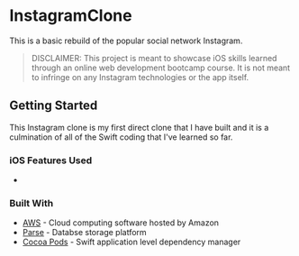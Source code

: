 # InstagramClone
This is a basic rebuild of the popular social network Instagram. 

> DISCLAIMER: This project is meant to showcase iOS skills learned through an online web development bootcamp course.  It is not meant to infringe on any Instagram technologies or the app itself. 

## Getting Started

This Instagram clone is my first direct clone that I have built and it is a culmination of all of the Swift coding that I've learned so far.

### iOS Features Used

* 


### Built With

* [AWS](https://aws.amazon.com) - Cloud computing software hosted by Amazon
* [Parse](https://parseplatform.org) - Databse storage platform
* [Cocoa Pods](https://cocoapods.org) - Swift application level dependency manager
